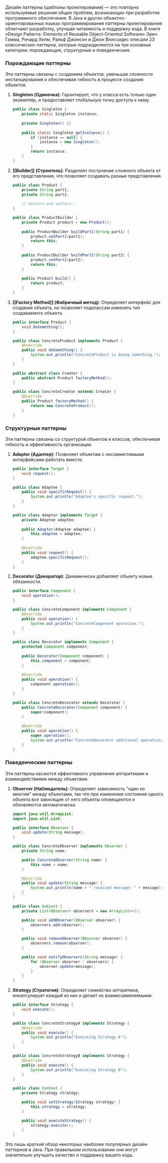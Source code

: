Дизайн паттерны (шаблоны проектирования) — это повторно используемые решения общих проблем, возникающих при разработке программного обеспечения. В Java и других объектно-ориентированных языках программирования паттерны проектирования облегчают разработку, улучшая читаемость и поддержку кода. В книге «Design Patterns: Elements of Reusable Object-Oriented Software» Эрич Гамма, Ричард Хелм, Ральф Джонсон и Джон Влиссидес описали 23 классических паттерна, которые подразделяются на три основные категории: порождающие, структурные и поведенческие.

### Порождающие паттерны
Эти паттерны связаны с созданием объектов, уменьшая сложности инстанцирования и обеспечивая гибкость в процессе создания объектов.

1. **Singleton (Одиночка)**: Гарантирует, что у класса есть только один экземпляр, и предоставляет глобальную точку доступа к нему.
    ```java
    public class Singleton {
        private static Singleton instance;
        
        private Singleton() {}
        
        public static Singleton getInstance() {
            if (instance == null) {
                instance = new Singleton();
            }
            return instance;
        }
    }
    ```

2. **[[Builder]] (Строитель)**: Разделяет построение сложного объекта от его представления, что позволяет создавать разные представления.
    ```java
    public class Product {
        private String part1;
        private String part2;
        
        // Getters and setters..
    }
    
    public class ProductBuilder {
        private Product product = new Product();
        
        public ProductBuilder buildPart1(String part1) {
            product.setPart1(part1);
            return this;
        }
        
        public ProductBuilder buildPart2(String part2) {
            product.setPart2(part2);
            return this;
        }
        
        public Product build() {
            return product;
        }
    }
    ```

3. **[[Factory Method]] (Фабричный метод)**: Определяет интерфейс для создания объекта, но позволяет подклассам изменять тип создаваемого объекта.
    ```java
    public interface Product {
        void doSomething();
    }
    
    public class ConcreteProduct implements Product {
        @Override
        public void doSomething() {
            System.out.println("ConcreteProduct is doing something.");
        }
    }
    
    public abstract class Creator {
        public abstract Product factoryMethod();
    }
    
    public class ConcreteCreator extends Creator {
        @Override
        public Product factoryMethod() {
            return new ConcreteProduct();
        }
    }
    ```

### Структурные паттерны
Эти паттерны связаны со структурой объектов и классов, обеспечивая гибкость и эффективность организации.

1. **Adapter (Адаптер)**: Позволяет объектам с несовместимыми интерфейсами работать вместе.
    ```java
    public interface Target {
        void request();
    }
    
    public class Adaptee {
        public void specificRequest() {
            System.out.println("Adaptee's specific request.");
        }
    }
    
    public class Adapter implements Target {
        private Adaptee adaptee;
        
        public Adapter(Adaptee adaptee) {
            this.adaptee = adaptee;
        }
        
        @Override
        public void request() {
            adaptee.specificRequest();
        }
    }
    ```

2. **Decorator (Декоратор)**: Динамически добавляет объекту новые обязанности.
    ```java
    public interface Component {
        void operation();
    }
    
    public class ConcreteComponent implements Component {
        @Override
        public void operation() {
            System.out.println("ConcreteComponent operation.");
        }
    }
    
    public class Decorator implements Component {
        protected Component component;
        
        public Decorator(Component component) {
            this.component = component;
        }
        
        @Override
        public void operation() {
            component.operation();
        }
    }
    
    public class ConcreteDecorator extends Decorator {
        public ConcreteDecorator(Component component) {
            super(component);
        }
        
        @Override
        public void operation() {
            super.operation();
            System.out.println("ConcreteDecorator additional operation.");
        }
    }
    ```

### Поведенческие паттерны
Эти паттерны касаются эффективного управления алгоритмами и взаимодействиями между объектами.

1. **Observer (Наблюдатель)**: Определяет зависимость "один ко многим" между объектами, так что при изменении состояния одного объекта все зависящие от него объекты оповещаются и обновляются автоматически.
    ```java
    import java.util.ArrayList;
    import java.util.List;

    public interface Observer {
        void update(String message);
    }

    public class ConcreteObserver implements Observer {
        private String name;

        public ConcreteObserver(String name) {
            this.name = name;
        }

        @Override
        public void update(String message) {
            System.out.println(name + " received message: " + message);
        }
    }

    public class Subject {
        private List<Observer> observers = new ArrayList<>();

        public void addObserver(Observer observer) {
            observers.add(observer);
        }

        public void removeObserver(Observer observer) {
            observers.remove(observer);
        }

        public void notifyObservers(String message) {
            for (Observer observer : observers) {
                observer.update(message);
            }
        }
    }
    ```

2. **Strategy (Стратегия)**: Определяет семейство алгоритмов, инкапсулирует каждый из них и делает их взаимозаменяемыми.
    ```java
    public interface Strategy {
        void execute();
    }

    public class ConcreteStrategyA implements Strategy {
        @Override
        public void execute() {
            System.out.println("Executing Strategy A");
        }
    }

    public class ConcreteStrategyB implements Strategy {
        @Override
        public void execute() {
            System.out.println("Executing Strategy B");
        }
    }

    public class Context {
        private Strategy strategy;

        public void setStrategy(Strategy strategy) {
            this.strategy = strategy;
        }

        public void executeStrategy() {
            strategy.execute();
        }
    }
    ```

Это лишь краткий обзор некоторых наиболее популярных дизайн паттернов в Java. При правильном использовании они могут значительно улучшить качество и поддержку вашего кода.